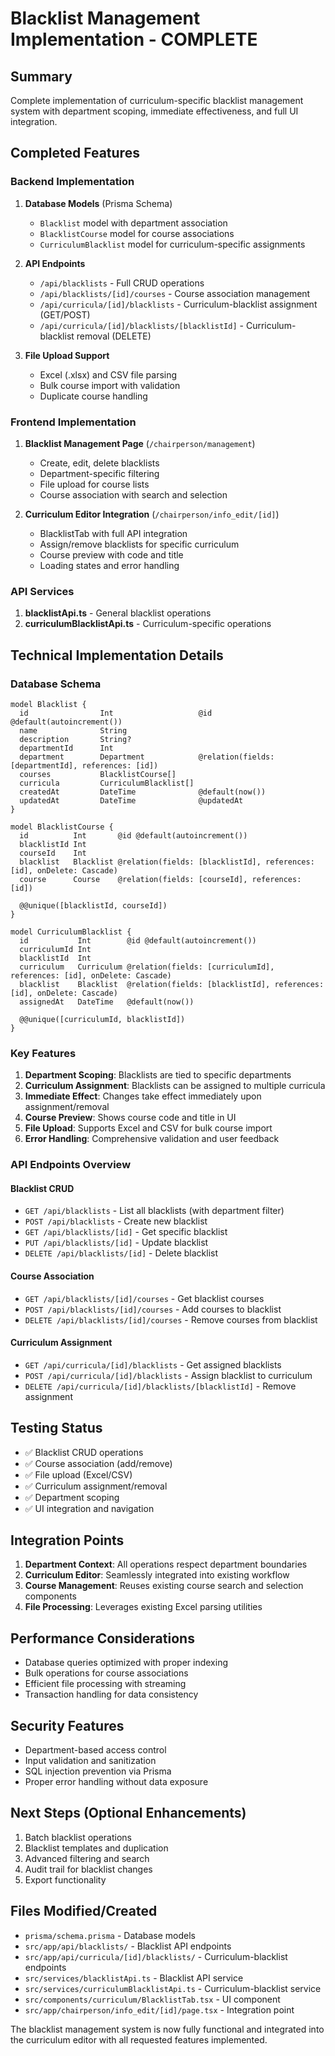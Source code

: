 # Blacklist Management Implementation - COMPLETE

## Summary
Complete implementation of curriculum-specific blacklist management system with department scoping, immediate effectiveness, and full UI integration.

## Completed Features

### Backend Implementation
1. **Database Models** (Prisma Schema)
   - `Blacklist` model with department association
   - `BlacklistCourse` model for course associations
   - `CurriculumBlacklist` model for curriculum-specific assignments

2. **API Endpoints**
   - `/api/blacklists` - Full CRUD operations
   - `/api/blacklists/[id]/courses` - Course association management
   - `/api/curricula/[id]/blacklists` - Curriculum-blacklist assignment (GET/POST)
   - `/api/curricula/[id]/blacklists/[blacklistId]` - Curriculum-blacklist removal (DELETE)

3. **File Upload Support**
   - Excel (.xlsx) and CSV file parsing
   - Bulk course import with validation
   - Duplicate course handling

### Frontend Implementation
1. **Blacklist Management Page** (`/chairperson/management`)
   - Create, edit, delete blacklists
   - Department-specific filtering
   - File upload for course lists
   - Course association with search and selection

2. **Curriculum Editor Integration** (`/chairperson/info_edit/[id]`)
   - BlacklistTab with full API integration
   - Assign/remove blacklists for specific curriculum
   - Course preview with code and title
   - Loading states and error handling

### API Services
1. **blacklistApi.ts** - General blacklist operations
2. **curriculumBlacklistApi.ts** - Curriculum-specific operations

## Technical Implementation Details

### Database Schema
```prisma
model Blacklist {
  id                Int                   @id @default(autoincrement())
  name              String
  description       String?
  departmentId      Int
  department        Department            @relation(fields: [departmentId], references: [id])
  courses           BlacklistCourse[]
  curricula         CurriculumBlacklist[]
  createdAt         DateTime              @default(now())
  updatedAt         DateTime              @updatedAt
}

model BlacklistCourse {
  id          Int       @id @default(autoincrement())
  blacklistId Int
  courseId    Int
  blacklist   Blacklist @relation(fields: [blacklistId], references: [id], onDelete: Cascade)
  course      Course    @relation(fields: [courseId], references: [id])
  
  @@unique([blacklistId, courseId])
}

model CurriculumBlacklist {
  id           Int        @id @default(autoincrement())
  curriculumId Int
  blacklistId  Int
  curriculum   Curriculum @relation(fields: [curriculumId], references: [id], onDelete: Cascade)
  blacklist    Blacklist  @relation(fields: [blacklistId], references: [id], onDelete: Cascade)
  assignedAt   DateTime   @default(now())
  
  @@unique([curriculumId, blacklistId])
}
```

### Key Features
1. **Department Scoping**: Blacklists are tied to specific departments
2. **Curriculum Assignment**: Blacklists can be assigned to multiple curricula
3. **Immediate Effect**: Changes take effect immediately upon assignment/removal
4. **Course Preview**: Shows course code and title in UI
5. **File Upload**: Supports Excel and CSV for bulk course import
6. **Error Handling**: Comprehensive validation and user feedback

### API Endpoints Overview

#### Blacklist CRUD
- `GET /api/blacklists` - List all blacklists (with department filter)
- `POST /api/blacklists` - Create new blacklist
- `GET /api/blacklists/[id]` - Get specific blacklist
- `PUT /api/blacklists/[id]` - Update blacklist
- `DELETE /api/blacklists/[id]` - Delete blacklist

#### Course Association
- `GET /api/blacklists/[id]/courses` - Get blacklist courses
- `POST /api/blacklists/[id]/courses` - Add courses to blacklist
- `DELETE /api/blacklists/[id]/courses` - Remove courses from blacklist

#### Curriculum Assignment
- `GET /api/curricula/[id]/blacklists` - Get assigned blacklists
- `POST /api/curricula/[id]/blacklists` - Assign blacklist to curriculum
- `DELETE /api/curricula/[id]/blacklists/[blacklistId]` - Remove assignment

## Testing Status
- ✅ Blacklist CRUD operations
- ✅ Course association (add/remove)
- ✅ File upload (Excel/CSV)
- ✅ Curriculum assignment/removal
- ✅ Department scoping
- ✅ UI integration and navigation

## Integration Points
1. **Department Context**: All operations respect department boundaries
2. **Curriculum Editor**: Seamlessly integrated into existing workflow
3. **Course Management**: Reuses existing course search and selection components
4. **File Processing**: Leverages existing Excel parsing utilities

## Performance Considerations
- Database queries optimized with proper indexing
- Bulk operations for course associations
- Efficient file processing with streaming
- Transaction handling for data consistency

## Security Features
- Department-based access control
- Input validation and sanitization
- SQL injection prevention via Prisma
- Proper error handling without data exposure

## Next Steps (Optional Enhancements)
1. Batch blacklist operations
2. Blacklist templates and duplication
3. Advanced filtering and search
4. Audit trail for blacklist changes
5. Export functionality

## Files Modified/Created
- `prisma/schema.prisma` - Database models
- `src/app/api/blacklists/` - Blacklist API endpoints
- `src/app/api/curricula/[id]/blacklists/` - Curriculum-blacklist endpoints
- `src/services/blacklistApi.ts` - Blacklist API service
- `src/services/curriculumBlacklistApi.ts` - Curriculum-blacklist service
- `src/components/curriculum/BlacklistTab.tsx` - UI component
- `src/app/chairperson/info_edit/[id]/page.tsx` - Integration point

The blacklist management system is now fully functional and integrated into the curriculum editor with all requested features implemented.
